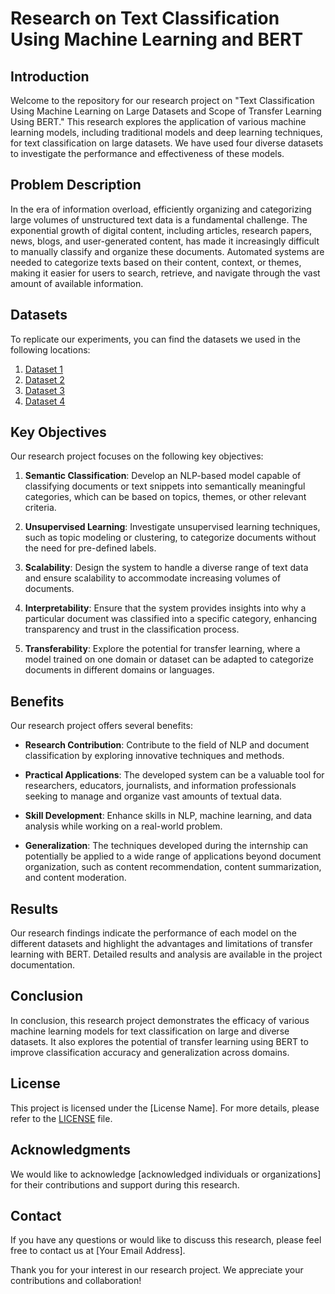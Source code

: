 # Research on Text Classification Using Machine Learning and BERT

## Introduction

Welcome to the repository for our research project on "Text Classification Using Machine Learning on Large Datasets and Scope of Transfer Learning Using BERT." This research explores the application of various machine learning models, including traditional models and deep learning techniques, for text classification on large datasets. We have used four diverse datasets to investigate the performance and effectiveness of these models.

## Problem Description

In the era of information overload, efficiently organizing and categorizing large volumes of unstructured text data is a fundamental challenge. The exponential growth of digital content, including articles, research papers, news, blogs, and user-generated content, has made it increasingly difficult to manually classify and organize these documents. Automated systems are needed to categorize texts based on their content, context, or themes, making it easier for users to search, retrieve, and navigate through the vast amount of available information.

## Datasets

To replicate our experiments, you can find the datasets we used in the following locations:

1. [Dataset 1](https://github.com/Firoz1402/Semantic-Text-Classification-Research/blob/main/Data/dataset1_description.md)
2. [Dataset 2](https://github.com/Firoz1402/Semantic-Text-Classification-Research/blob/main/Data/dataset2_description.md)
3. [Dataset 3](https://github.com/Firoz1402/Semantic-Text-Classification-Research/blob/main/Data/dataset3_description.md)
4. [Dataset 4 ](https://github.com/Firoz1402/Semantic-Text-Classification-Research/blob/main/Data/dataset4_description.md)
   

## Key Objectives

Our research project focuses on the following key objectives:

1. **Semantic Classification**: Develop an NLP-based model capable of classifying documents or text snippets into semantically meaningful categories, which can be based on topics, themes, or other relevant criteria.

2. **Unsupervised Learning**: Investigate unsupervised learning techniques, such as topic modeling or clustering, to categorize documents without the need for pre-defined labels.

3. **Scalability**: Design the system to handle a diverse range of text data and ensure scalability to accommodate increasing volumes of documents.

4. **Interpretability**: Ensure that the system provides insights into why a particular document was classified into a specific category, enhancing transparency and trust in the classification process.

5. **Transferability**: Explore the potential for transfer learning, where a model trained on one domain or dataset can be adapted to categorize documents in different domains or languages.

## Benefits

Our research project offers several benefits:

- **Research Contribution**: Contribute to the field of NLP and document classification by exploring innovative techniques and methods.

- **Practical Applications**: The developed system can be a valuable tool for researchers, educators, journalists, and information professionals seeking to manage and organize vast amounts of textual data.

- **Skill Development**: Enhance skills in NLP, machine learning, and data analysis while working on a real-world problem.

- **Generalization**: The techniques developed during the internship can potentially be applied to a wide range of applications beyond document organization, such as content recommendation, content summarization, and content moderation.

## Results

Our research findings indicate the performance of each model on the different datasets and highlight the advantages and limitations of transfer learning with BERT. Detailed results and analysis are available in the project documentation.

## Conclusion

In conclusion, this research project demonstrates the efficacy of various machine learning models for text classification on large and diverse datasets. It also explores the potential of transfer learning using BERT to improve classification accuracy and generalization across domains.

## License

This project is licensed under the [License Name]. For more details, please refer to the [LICENSE](LICENSE) file.

## Acknowledgments

We would like to acknowledge [acknowledged individuals or organizations] for their contributions and support during this research.

## Contact

If you have any questions or would like to discuss this research, please feel free to contact us at [Your Email Address].

Thank you for your interest in our research project. We appreciate your contributions and collaboration!

